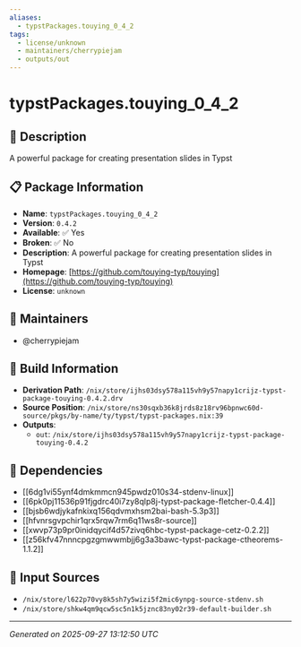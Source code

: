 ```yaml
---
aliases:
  - typstPackages.touying_0_4_2
tags:
  - license/unknown
  - maintainers/cherrypiejam
  - outputs/out
---
```


# typstPackages.touying_0_4_2

## 📝 Description

A powerful package for creating presentation slides in Typst

## 📋 Package Information

- **Name**: `typstPackages.touying_0_4_2`
- **Version**: `0.4.2`
- **Available**: ✅ Yes
- **Broken**: ✅ No
- **Description**: A powerful package for creating presentation slides in Typst
- **Homepage**: [https://github.com/touying-typ/touying](https://github.com/touying-typ/touying)
- **License**: `unknown`
## 👥 Maintainers

- @cherrypiejam


## 🔧 Build Information

- **Derivation Path**: `/nix/store/ijhs03dsy578a115vh9y57napy1crijz-typst-package-touying-0.4.2.drv`
- **Source Position**: `/nix/store/ns30sqxb36k8jrds8z18rv96bpnwc60d-source/pkgs/by-name/ty/typst/typst-packages.nix:39`
- **Outputs**:
  - `out`:  `/nix/store/ijhs03dsy578a115vh9y57napy1crijz-typst-package-touying-0.4.2`

## 🔗 Dependencies

- [[6dg1vi55ynf4dmkmmcn945pwdz010s34-stdenv-linux]]
- [[6pk0pj11536p91fjgdrc40i7zy8qlp8j-typst-package-fletcher-0.4.4]]
- [[bjsb6wdjykafnkixq156qdvmxhsm2bai-bash-5.3p3]]
- [[hfvnrsgvpchir1qrx5rqw7rm6q11ws8r-source]]
- [[xwvp73p9pr0inidqycif4d57zivq6hbc-typst-package-cetz-0.2.2]]
- [[z56kfv47nnncpgzgmwwmbjj6g3a3bawc-typst-package-ctheorems-1.1.2]]

## 📁 Input Sources

- `/nix/store/l622p70vy8k5sh7y5wizi5f2mic6ynpg-source-stdenv.sh`
- `/nix/store/shkw4qm9qcw5sc5n1k5jznc83ny02r39-default-builder.sh`

---
*Generated on 2025-09-27 13:12:50 UTC*
